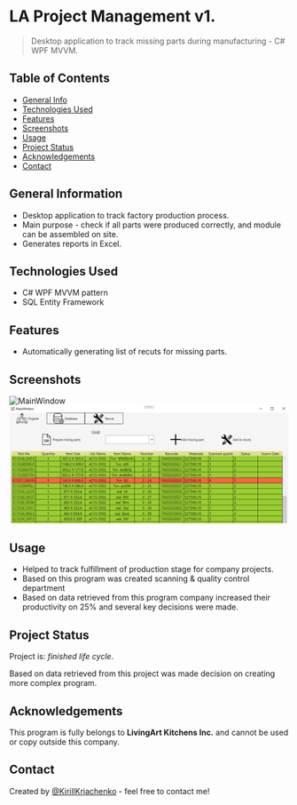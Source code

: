 # LA Project Management v1.
> Desktop application to track missing parts during manufacturing - C# WPF MVVM.

## Table of Contents
* [General Info](#general-information)
* [Technologies Used](#technologies-used)
* [Features](#features)
* [Screenshots](#screenshots)
* [Usage](#usage)
* [Project Status](#project-status)
* [Acknowledgements](#acknowledgements)
* [Contact](#contact)


## General Information
- Desktop application to track factory production process.
- Main purpose - check if all parts were produced correctly, and module can be assembled on site.
- Generates reports in Excel.


## Technologies Used
- C# WPF MVVM pattern
- SQL Entity Framework


## Features
- Automatically generating list of recuts for missing parts.


## Screenshots
![MainWindow](./LAProjectManagement/LAProjectManagement/assets/LAPM.PNG)
![DetailsList](./LAProjectManagement/assets/Parts.png)
<!-- If you have screenshots you'd like to share, include them here. -->

## Usage
 - Helped to track fulfillment of production stage for company projects.
 - Based on this program was created scanning & quality control department
 - Based on data retrieved from this program company increased their productivity on 25% and several key decisions were made.

## Project Status
Project is: _finished life cycle_. 

Based on data retrieved from this project was made decision on creating more complex program.


## Acknowledgements
This program is fully belongs to <b>LivingArt Kitchens Inc.</b> and cannot be used or copy outside this company.


## Contact
Created by [@KirillKriachenko](https://github.com/KirillKriachenko) - feel free to contact me!

